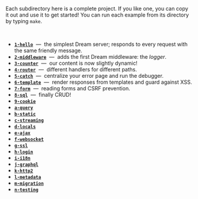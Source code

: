Each subdirectory here is a complete project. If you like one, you can copy it
out and use it to get started! You can run each example from its directory by
typing `make`.

<br/>

- [**`1-hello`**](1-hello) &nbsp;&mdash;&nbsp; the simplest Dream server;
  responds to every request with the same friendly message.
- [**`2-middleware`**](2-middleware) &nbsp;&mdash;&nbsp; adds the first Dream
  middleware: the *logger*.
- [**`3-counter`**](3-counter) &nbsp;&mdash;&nbsp; our content is now slightly
  dynamic!
- [**`4-router`**](4-router) &nbsp;&mdash;&nbsp; different handlers for
  different paths.
- [**`5-catch`**](5-catch) &nbsp;&mdash;&nbsp; centralize your error page and
  run the debugger.
- [**`6-template`**](6-template) &nbsp;&mdash;&nbsp; render responses from
  templates and guard against XSS.
- [**`7-form`**](7-form) &nbsp;&mdash;&nbsp; reading forms and CSRF prevention.
- [**`8-sql`**](8-sql) &nbsp;&mdash;&nbsp; finally CRUD!
- [**`9-cookie`**](9-cookie)
- [**`a-query`**](10-query)
- [**`b-static`**](11-static)
- [**`c-streaming`**](12-streaming)
- [**`d-locals`**]()
- [**`e-ajax`**]()
- [**`f-websocket`**]()
- [**`g-ssl`**]()
- [**`h-login`**]()
- [**`i-i18n`**]()
- [**`j-graphql`**]()
- [**`k-http2`**]()
- [**`l-metadata`**]()
- [**`m-migration`**]()
- [**`n-testing`**]()
